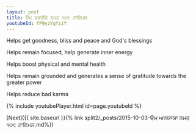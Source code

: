 ```yaml
---
layout: post
title: ਓਮ ਚਕਰੀਨੇ ਨਮਹ ੧੦੮ ਟਾਇਮਸ
youtubeId: fP9yzYgYziY
---
```

 
 
Helps get goodness, bliss and peace and God's blessings
 
Helps remain focused, help generate inner energy 
 
Helps boost physical and mental health 
 
Helps remain grounded and generates a sense of gratitude towards the greater power 
 
Helps reduce bad karma
 
 
 
 


{% include youtubePlayer.html id=page.youtubeId %}
 
[Next]({{ site.baseurl }}{% link  split2/_posts/2015-10-03-ਓਮ ਅਨਯਾਯਾ ਨਮਹ  ੧੦੮ ਟਾਇਮਸ.md%})
 
